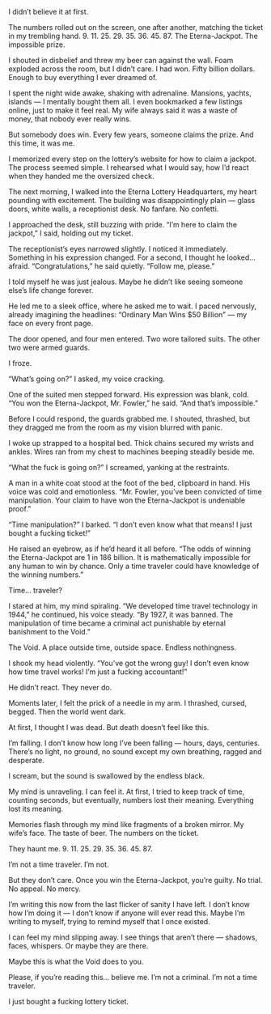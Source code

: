 I didn’t believe it at first.

The numbers rolled out on the screen, one after another, matching the ticket in my trembling hand. 9. 11. 25. 29. 35. 36. 45. 87.
The Eterna-Jackpot. The impossible prize.

I shouted in disbelief and threw my beer can against the wall. Foam exploded across the room, but I didn’t care. I had won.
Fifty billion dollars. Enough to buy everything I ever dreamed of.

I spent the night wide awake, shaking with adrenaline. Mansions, yachts, islands — I mentally bought them all. I even bookmarked a few listings online, just to make it feel real. My wife always said it was a waste of money, that nobody ever really wins.

But somebody does win. Every few years, someone claims the prize.
And this time, it was me.

I memorized every step on the lottery’s website for how to claim a jackpot. The process seemed simple. I rehearsed what I would say, how I’d react when they handed me the oversized check.

The next morning, I walked into the Eterna Lottery Headquarters, my heart pounding with excitement. The building was disappointingly plain — glass doors, white walls, a receptionist desk. No fanfare. No confetti.

I approached the desk, still buzzing with pride.
“I’m here to claim the jackpot,” I said, holding out my ticket.

The receptionist’s eyes narrowed slightly. I noticed it immediately. Something in his expression changed. For a second, I thought he looked… afraid.
“Congratulations,” he said quietly. “Follow me, please.”

I told myself he was just jealous. Maybe he didn’t like seeing someone else’s life change forever.

He led me to a sleek office, where he asked me to wait. I paced nervously, already imagining the headlines: “Ordinary Man Wins $50 Billion” — my face on every front page.

The door opened, and four men entered. Two wore tailored suits. The other two were armed guards.

I froze.

“What’s going on?” I asked, my voice cracking.

One of the suited men stepped forward. His expression was blank, cold.
“You won the Eterna-Jackpot, Mr. Fowler,” he said. “And that’s impossible.”

Before I could respond, the guards grabbed me. I shouted, thrashed, but they dragged me from the room as my vision blurred with panic.

I woke up strapped to a hospital bed. Thick chains secured my wrists and ankles. Wires ran from my chest to machines beeping steadily beside me.

“What the fuck is going on?” I screamed, yanking at the restraints.

A man in a white coat stood at the foot of the bed, clipboard in hand. His voice was cold and emotionless.
“Mr. Fowler, you’ve been convicted of time manipulation. Your claim to have won the Eterna-Jackpot is undeniable proof.”

“Time manipulation?” I barked. “I don’t even know what that means! I just bought a fucking ticket!”

He raised an eyebrow, as if he’d heard it all before.
“The odds of winning the Eterna-Jackpot are 1 in 186 billion. It is mathematically impossible for any human to win by chance. Only a time traveler could have knowledge of the winning numbers.”

Time… traveler?

I stared at him, my mind spiraling.
“We developed time travel technology in 1944,” he continued, his voice steady. “By 1927, it was banned. The manipulation of time became a criminal act punishable by eternal banishment to the Void.”

The Void.
A place outside time, outside space. Endless nothingness.

I shook my head violently.
“You’ve got the wrong guy! I don’t even know how time travel works! I’m just a fucking accountant!”

He didn’t react.
They never do.

Moments later, I felt the prick of a needle in my arm. I thrashed, cursed, begged.
Then the world went dark.

At first, I thought I was dead.
But death doesn’t feel like this.

I’m falling.
I don’t know how long I’ve been falling — hours, days, centuries. There’s no light, no ground, no sound except my own breathing, ragged and desperate.

I scream, but the sound is swallowed by the endless black.

My mind is unraveling. I can feel it. At first, I tried to keep track of time, counting seconds, but eventually, numbers lost their meaning. Everything lost its meaning.

Memories flash through my mind like fragments of a broken mirror. My wife’s face. The taste of beer. The numbers on the ticket.

They haunt me.
9. 11. 25. 29. 35. 36. 45. 87.

I’m not a time traveler.
I’m not.

But they don’t care.
Once you win the Eterna-Jackpot, you’re guilty. No trial. No appeal. No mercy.

I’m writing this now from the last flicker of sanity I have left. I don’t know how I’m doing it — I don’t know if anyone will ever read this. Maybe I’m writing to myself, trying to remind myself that I once existed.

I can feel my mind slipping away.
I see things that aren’t there — shadows, faces, whispers.
Or maybe they are there.

Maybe this is what the Void does to you.

Please, if you’re reading this… believe me.
I’m not a criminal.
I’m not a time traveler.

I just bought a fucking lottery ticket.
